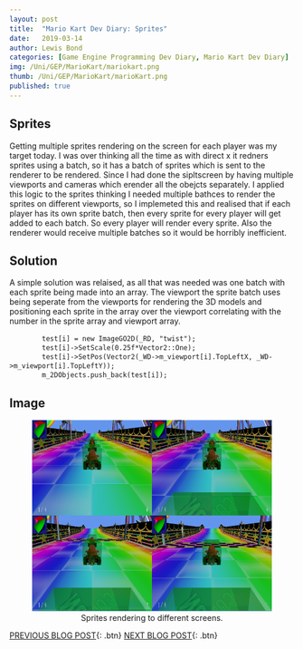```yaml
---
layout: post
title:  "Mario Kart Dev Diary: Sprites"
date:   2019-03-14
author: Lewis Bond
categories: [Game Engine Programming Dev Diary, Mario Kart Dev Diary]
img: /Uni/GEP/MarioKart/mariokart.png
thumb: /Uni/GEP/MarioKart/marioKart.png
published: true
---
```

<!--more-->

## Sprites

Getting multiple sprites rendering on the screen for each player was my target today. I was over thinking all the time as with direct x it redners sprites using a batch, so it has a batch of sprites which is sent to the renderer to be rendered. Since I had done the sipltscreen by having multiple viewports and cameras which erender all the obejcts separately. I applied this logic to the sprites thinking I needed multiple bathces to render the sprites on different viewports, so I implemeted this and realised that if each player has its own sprite batch, then every sprite for every player will get added to each batch. So every player will render every sprite. Also the renderer would receive multiple batches so it would be horribly inefficient.  

## Solution

A simple solution was relaised, as all that was needed was one batch with each sprite being made into an array. The viewport the sprite batch uses being seperate from the viewports for rendering the 3D models and positioning each sprite in the array over the viewport correlating with the number in the sprite array and viewport array.

~~~
		test[i] = new ImageGO2D(_RD, "twist");
		test[i]->SetScale(0.25f*Vector2::One);
		test[i]->SetPos(Vector2(_WD->m_viewport[i].TopLeftX, _WD->m_viewport[i].TopLeftY));
		m_2DObjects.push_back(test[i]);
~~~

## Image

<center>
	<figure>
<a href="/assets/img/blog/Uni/GEP/MarioKart/Sprites.png"><img src="/assets/img/blog/Uni/GEP/MarioKart/Sprites.png" width = "600" height = "338"></a>
		<figcaption>Sprites rendering to different screens.</figcaption>
	</figure>
</center>

[PREVIOUS BLOG POST](https://lbondi7.github.io/developer%20diary/game%20engine%20programming%20dev%20diary/mario%20kart%20dev%20diary/gep-mariokart-5){: .btn} [NEXT BLOG POST](https://lbondi7.github.io/developer%20diary/game%20engine%20programming%20dev%20diary/mario%20kart%20dev%20diary/gep-mariokart-7){: .btn}
